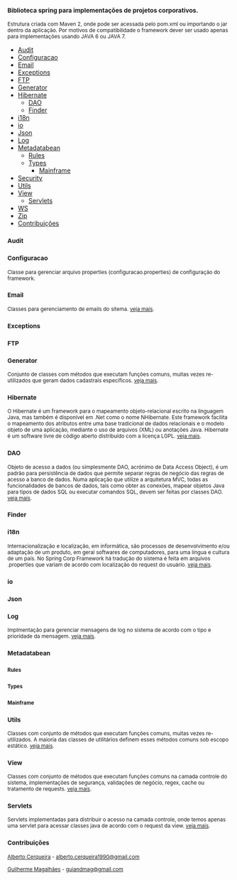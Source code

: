 ### <sub>Biblioteca spring para implementações de projetos corporativos.</sub>
<sub>Estrutura criada com Maven 2, onde pode ser acessada pelo pom.xml ou importando o jar dentro da aplicação. Por motivos de compatibilidade o framework dever ser usado apenas para implementações usando JAVA 6 ou JAVA 7.</sub>

- [Audit](#audit)
- [Configuracao](#configuracao)
- [Email](#email)
- [Exceptions](#exceptions)
- [FTP](#ftp)
- [Generator](#generator)
- [Hibernate](#hibernate)
	 - [DAO](#dao)
	 - [Finder](#finder)
- [i18n](#i18n)
- [io](#io)
- [Json](#json)
- [Log](#log)
- [Metadatabean](#metadatabean)
	 - [Rules](#rules)
	 - [Types](#types)
	 	- [Mainframe](#mainframe)
- [Security](#security)
- [Utils](#utils)
- [View](#view)
     - [Servlets](#servlets)
- [WS](#ws)
- [Zip](#zip)
- [Contribuições](#contribuições)

### <sub>Audit</sub>

### <sub>Configuracao</sub>
<sub>Classe para gerenciar arquivo properties (configuracao.properties) de configuração do framework.</sub>

### <sub>Email</sub>
<sub>Classes para gerenciamento de emails do sitema. [veja mais](https://github.com/albertocerqueira/java-framework/tree/master/framework/src/main/java/br/com/java/framework/email "veja mais").</sub>

### <sub>Exceptions</sub>

### <sub>FTP</sub>

### <sub>Generator</sub>
<sub>Conjunto de classes com métodos que executam funções comuns, muitas vezes re-utilizados que geram dados cadastrais específicos. [veja mais](https://github.com/albertocerqueira/java-framework/tree/master/framework/src/main/java/br/com/java/framework/generator/ "veja mais").</sub>

### <sub>Hibernate</sub>
<sub>O Hibernate é um framework para o mapeamento objeto-relacional escrito na linguagem Java, mas também é disponível em .Net como o nome NHibernate. Este framework facilita o mapeamento dos atributos entre uma base tradicional de dados relacionais e o modelo objeto de uma aplicação, mediante o uso de arquivos (XML) ou anotações Java. Hibernate é um software livre de código aberto distribuído com a licença LGPL. [veja mais](https://github.com/albertocerqueira/java-framework/tree/master/framework/src/main/java/br/com/java/framework/hibernate/ "veja mais").</sub>

### <sub>DAO</sub>
<sub>Objeto de acesso a dados (ou simplesmente DAO, acrónimo de Data Access Object), é um padrão para persistência de dados que permite separar regras de negócio das regras de acesso a banco de dados. Numa aplicação que utilize a arquitetura MVC, todas as funcionalidades de bancos de dados, tais como obter as conexões, mapear objetos Java para tipos de dados SQL ou executar comandos SQL, devem ser feitas por classes DAO. [veja mais](https://github.com/albertocerqueira/java-framework/tree/master/framework/src/main/java/br/com/java/framework/hibernate/dao "veja mais").</sub>

### <sub>Finder</sub>

### <sub>i18n</sub>
<sub>Internacionalização e localização, em informática, são processos de desenvolvimento e/ou adaptação de um produto, em geral softwares de computadores, para uma língua e cultura de um país. No Spring Corp Framework há tradução do sistema é feita em arquivos .properties que variam de acordo com localização do request do usuário. [veja mais](https://github.com/albertocerqueira/java-framework/tree/master/framework/src/main/java/br/com/java/framework/i18n/ "veja mais").</sub>

### <sub>io</sub>

### <sub>Json</sub>

### <sub>Log</sub>
<sub>Implmentação para gerenciar mensagens de log no sistema de acordo com o tipo e prioridade da mensagem. [veja mais](https://github.com/albertocerqueira/java-framework/tree/master/framework/src/main/java/br/com/java/framework/log/ "veja mais").</sub>

### <sub>Metadatabean</sub>

### <sub><sub>Rules</sub></sub>

### <sub><sub>Types</sub></sub>

### <sub><sub>Mainframe</sub></sub>

### <sub>Utils</sub>
<sub>Classes com conjunto de métodos que executam funções comuns, muitas vezes re-utilizados. A maioria das classes de utilitários definem esses métodos comuns sob escopo estático. [veja mais](https://github.com/albertocerqueira/java-framework/tree/master/framework/src/main/java/br/com/java/framework/utils/ "veja mais").</sub>

### <sub>View</sub>
<sub>Classes com conjunto de métodos que executam funções comuns na camada controle do sistema, implementações de segurança, validações de negócio, regex, cache ou tratamento de requests. [veja mais](https://github.com/albertocerqueira/java-framework/tree/master/framework/src/main/java/br/com/java/framework/view "veja mais").</sub>

### <sub>Servlets</sub>
<sub>Servlets implementadas para distribuir o acesso na camada controle, onde temos apenas uma servlet para acessar classes java de acordo com o request da view. [veja mais](https://github.com/albertocerqueira/java-framework/tree/master/framework/src/main/java/br/com/java/framework/view/servlets "veja mais").</sub>

### <sub>Contribuições</sub>
<sub>[Alberto Cerqueira](https://github.com/albertocerqueira/ "Alberto Cerqueira") - alberto.cerqueira1990@gmail.com</sub>

<sub>[Guilherme Magalhães](https://github.com/guiandmag/ "Guilherme Magalhães") - guiandmag@gmail.com</sub>
